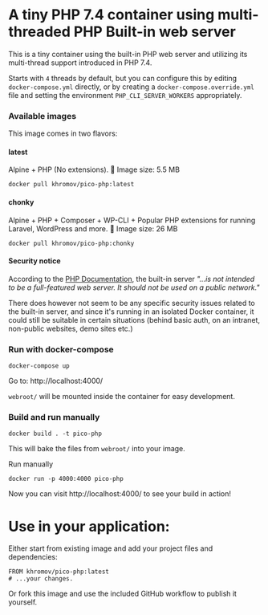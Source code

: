 # A tiny PHP 7.4 container using multi-threaded PHP Built-in web server

This is a tiny container using the built-in PHP web server and utilizing its multi-thread support introduced in PHP 7.4.

Starts with `4` threads by default, but you can configure this by editing `docker-compose.yml` directly, or by creating a `docker-compose.override.yml` file and setting the environment `PHP_CLI_SERVER_WORKERS` appropriately.

### Available images

This image comes in two flavors:

#### latest

Alpine + PHP (No extensions). 💪 Image size: 5.5 MB 

```
docker pull khromov/pico-php:latest
```

#### chonky

Alpine + PHP + Composer + WP-CLI + Popular PHP extensions for running Laravel, WordPress and more. 🍔 Image size: 26 MB

```
docker pull khromov/pico-php:chonky
```

#### Security notice

According to the [PHP Documentation](), the built-in server _"...is not intended to be a full-featured web server. It should not be used on a public network."_ 

There does however not seem to be any specific security issues related to the built-in server, and since it's running in an isolated Docker container, it could still be suitable in certain situations (behind basic auth, on an intranet, non-public websites, demo sites etc.)

### Run with docker-compose

```
docker-compose up
```

Go to: http://localhost:4000/

`webroot/` will be mounted inside the container for easy development.

### Build and run manually

```
docker build . -t pico-php
```

This will bake the files from `webroot/` into your image.

Run manually

```
docker run -p 4000:4000 pico-php
```

Now you can visit http://localhost:4000/ to see your build in action!

# Use in your application:

Either start from existing image and add your project files and dependencies:

```
FROM khromov/pico-php:latest
# ...your changes.
```

Or fork this image and use the included GitHub workflow to publish it yourself.